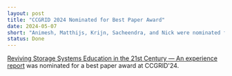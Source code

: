 ```yaml
---
layout: post
title: "CCGRID 2024 Nominated for Best Paper Award"
date: 2024-05-07
short: "Animesh, Matthijs, Krijn, Sacheendra, and Nick were nominated for the best paper award at CCGRID'24"
status: Done
---
```


<a href="https://2024.ccgrid-conference.org/awards/">Reviving Storage Systems Education in the 21st Century — An experience report</a> was nominated for a best paper award at CCGRID'24.

